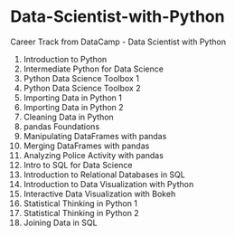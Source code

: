 # Data-Scientist-with-Python

Career Track from DataCamp - Data Scientist with Python


1. Introduction to Python
2. Intermediate Python for Data Science
3. Python Data Science Toolbox 1
4. Python Data Science Toolbox 2
5. Importing Data in Python 1
6. Importing Data in Python 2
7. Cleaning Data in Python
8. pandas Foundations
9. Manipulating DataFrames with pandas
10. Merging DataFrames with pandas
11. Analyzing Police Activity with pandas
12. Intro to SQL for Data Science
13. Introduction to Relational Databases in SQL
14. Introduction to Data Visualization with Python
15. Interactive Data Visualization with Bokeh
16. Statistical Thinking in Python 1
17. Statistical Thinking in Python 2
18. Joining Data in SQL
